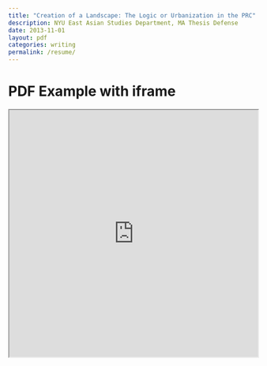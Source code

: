 ```yaml
---
title: "Creation of a Landscape: The Logic or Urbanization in the PRC"
description: NYU East Asian Studies Department, MA Thesis Defense
date: 2013-11-01
layout: pdf
categories: writing
permalink: /resume/
---
```



<html>
  <head>
    <title>Title of the document</title>
  </head>
  <body>
    <h1>PDF Example with iframe</h1>
    <iframe src="https://github.com/guilhermecsm/guilhermecsm.github.io/blob/master/image/resume.pdf" width="100%" height="500px">
    </iframe>
  </body>
</html>